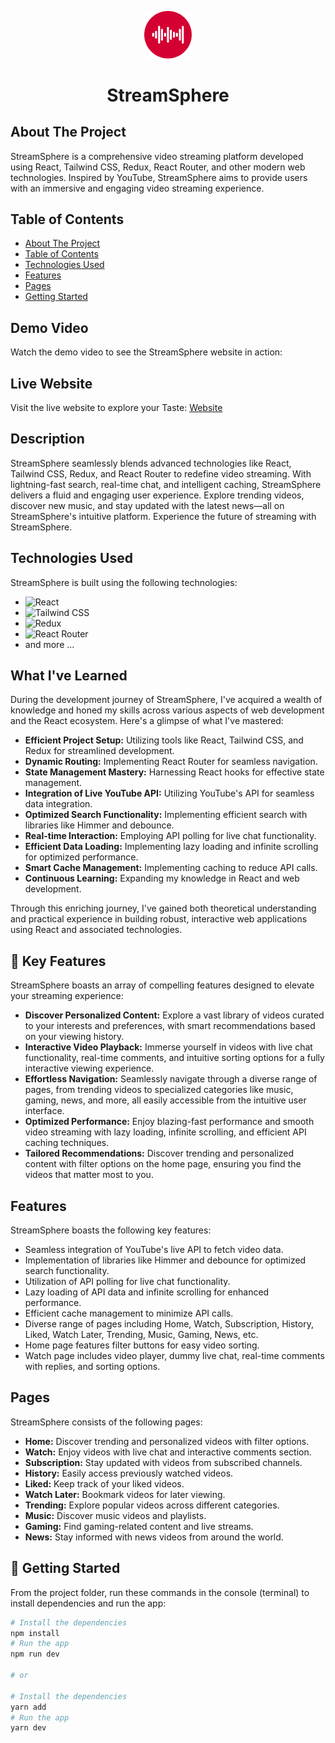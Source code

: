 <p align="center"><img src="./public/StreamSphere.svg" width="15%" background="transparent"/></p>
<h1 align="center">StreamSphere</h1>

## About The Project

StreamSphere is a comprehensive video streaming platform developed using React, Tailwind CSS, Redux, React Router, and other modern web technologies. Inspired by YouTube, StreamSphere aims to provide users with an immersive and engaging video streaming experience.

## Table of Contents

- [About The Project](#about-the-project)
- [Table of Contents](#table-of-contents)
- [Technologies Used](#technologies-used)
- [Features](#features)
- [Pages](#pages)
- [Getting Started](#-getting-started)

## Demo Video

Watch the demo video to see the StreamSphere website in action: 


## Live Website

Visit the live website to explore your Taste: [Website](https://stream-sphere-five.vercel.app/)

## Description

StreamSphere seamlessly blends advanced technologies like React, Tailwind CSS, Redux, and React Router to redefine video streaming. With lightning-fast search, real-time chat, and intelligent caching, StreamSphere delivers a fluid and engaging user experience. Explore trending videos, discover new music, and stay updated with the latest news—all on StreamSphere's intuitive platform. Experience the future of streaming with StreamSphere.

## Technologies Used

StreamSphere is built using the following technologies:

- ![React](https://shields.io/badge/react-black?logo=react&style=for-the-badge)
- ![Tailwind CSS](https://img.shields.io/badge/Tailwind_CSS-38B2AC?style=for-the-badge&logo=tailwind-css&logoColor=white)
- ![Redux](https://img.shields.io/badge/Redux-593D88?style=for-the-badge&logo=redux&logoColor=white)
- ![React Router](https://img.shields.io/badge/React_Router-CA4245?style=for-the-badge&logo=react-router&logoColor=white)
- and more ...

## What I've Learned

During the development journey of StreamSphere, I've acquired a wealth of knowledge and honed my skills across various aspects of web development and the React ecosystem. Here's a glimpse of what I've mastered:

- **Efficient Project Setup:** Utilizing tools like React, Tailwind CSS, and Redux for streamlined development.
- **Dynamic Routing:** Implementing React Router for seamless navigation.
- **State Management Mastery:** Harnessing React hooks for effective state management.
- **Integration of Live YouTube API:** Utilizing YouTube's API for seamless data integration.
- **Optimized Search Functionality:** Implementing efficient search with libraries like Himmer and debounce.
- **Real-time Interaction:** Employing API polling for live chat functionality.
- **Efficient Data Loading:** Implementing lazy loading and infinite scrolling for optimized performance.
- **Smart Cache Management:** Implementing caching to reduce API calls.
- **Continuous Learning:** Expanding my knowledge in React and web development.

Through this enriching journey, I've gained both theoretical understanding and practical experience in building robust, interactive web applications using React and associated technologies.


## 🚀 Key Features

StreamSphere boasts an array of compelling features designed to elevate your streaming experience:

- **Discover Personalized Content:** Explore a vast library of videos curated to your interests and preferences, with smart recommendations based on your viewing history.
- **Interactive Video Playback:** Immerse yourself in videos with live chat functionality, real-time comments, and intuitive sorting options for a fully interactive viewing experience.
- **Effortless Navigation:** Seamlessly navigate through a diverse range of pages, from trending videos to specialized categories like music, gaming, news, and more, all easily accessible from the intuitive user interface.
- **Optimized Performance:** Enjoy blazing-fast performance and smooth video streaming with lazy loading, infinite scrolling, and efficient API caching techniques.
- **Tailored Recommendations:** Discover trending and personalized content with filter options on the home page, ensuring you find the videos that matter most to you.


## Features

StreamSphere boasts the following key features:

- Seamless integration of YouTube's live API to fetch video data.
- Implementation of libraries like Himmer and debounce for optimized search functionality.
- Utilization of API polling for live chat functionality.
- Lazy loading of API data and infinite scrolling for enhanced performance.
- Efficient cache management to minimize API calls.
- Diverse range of pages including Home, Watch, Subscription, History, Liked, Watch Later, Trending, Music, Gaming, News, etc.
- Home page features filter buttons for easy video sorting.
- Watch page includes video player, dummy live chat, real-time comments with replies, and sorting options.

## Pages

StreamSphere consists of the following pages:

- **Home:** Discover trending and personalized videos with filter options.
- **Watch:** Enjoy videos with live chat and interactive comments section.
- **Subscription:** Stay updated with videos from subscribed channels.
- **History:** Easily access previously watched videos.
- **Liked:** Keep track of your liked videos.
- **Watch Later:** Bookmark videos for later viewing.
- **Trending:** Explore popular videos across different categories.
- **Music:** Discover music videos and playlists.
- **Gaming:** Find gaming-related content and live streams.
- **News:** Stay informed with news videos from around the world.

## 🌟 Getting Started

From the project folder, run these commands in the console (terminal) to install dependencies and run the app:

```bash
# Install the dependencies
npm install
# Run the app
npm run dev

# or

# Install the dependencies
yarn add
# Run the app
yarn dev
```
